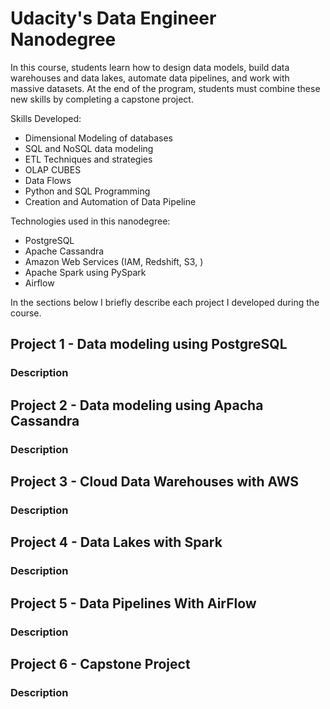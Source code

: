 # Udacity's Data Engineer Nanodegree

In this course, students learn how to design data models, build data warehouses and data lakes, automate data pipelines, and work with massive datasets. At the end of the program, students must combine these new skills by completing a capstone project.

Skills Developed:

* Dimensional Modeling of databases
* SQL and NoSQL data modeling
* ETL Techniques and strategies
* OLAP CUBES
* Data Flows
* Python and SQL Programming
* Creation and Automation of Data Pipeline

Technologies used in this nanodegree:

* PostgreSQL
* Apache Cassandra
* Amazon Web Services (IAM, Redshift, S3, )
* Apache Spark using PySpark
* Airflow

In the sections below I briefly describe each project I developed during the course.

## Project 1 - Data modeling using PostgreSQL

### Description

## Project 2 - Data modeling using Apacha Cassandra

### Description

## Project 3 - Cloud Data Warehouses with AWS

### Description

## Project 4 - Data Lakes with Spark

### Description

## Project 5 - Data Pipelines With AirFlow

### Description

## Project 6 - Capstone Project

### Description
